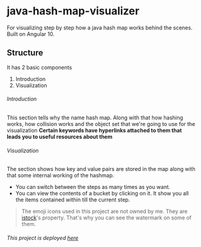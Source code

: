 # java-hash-map-visualizer
For visualizing step by step how a java hash map works behind the scenes. Built on Angular 10.


## Structure
It has 2 basic components
1. Introduction
2. Visualization

###### Introduction
This section tells why the name hash map. Along with that how hashing works, how collision works and the object set that we're going to use for the visualization
**Certain keywords have hyperlinks attached to them that leads you to useful resources about them**

###### Visualization
The section shows how key and value pairs are stored in the map along with that some internal working of the hashmap. 
- You can switch between the steps as many times as you want.
- You can view the contents of a bucket by clicking on it. It show you all the items contained within till the current step.

> The emoji icons used in this project are not owned by me. They are [istock](www.istockphoto.com)'s property. That's why you can see the watermark on some of them.

###### This project is deployed [here](https://mannnmath.github.io/java-hash-map-visualizer/)
